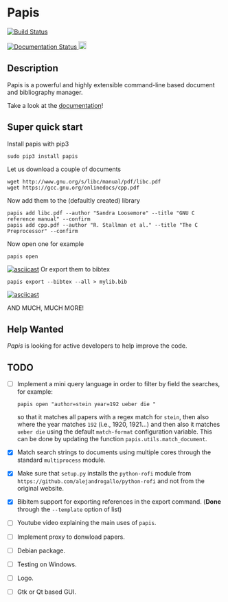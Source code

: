 
# Papis

[![Build Status](https://travis-ci.org/alejandrogallo/papis.svg?branch=master)](https://travis-ci.org/alejandrogallo/papis)

<a href='http://papis.readthedocs.io/en/latest/?badge=latest'>
    <img src='https://readthedocs.org/projects/papis/badge/?version=latest' alt='Documentation Status' />
</a>

<a href="https://badge.fury.io/py/papis">
  <img src="https://badge.fury.io/py/papis.svg" alt="PyPI version" height="18">
</a>

## Description

Papis is a powerful and highly extensible command-line based document and
bibliography manager.

Take a look at the [documentation](http://papis.readthedocs.io/en/latest/)!

## Super quick start

Install papis with pip3
```
sudo pip3 install papis
```

Let us download a couple of documents
```
wget http://www.gnu.org/s/libc/manual/pdf/libc.pdf
wget https://gcc.gnu.org/onlinedocs/cpp.pdf
```

Now add them to the (defaultly created) library
```
papis add libc.pdf --author "Sandra Loosemore" --title "GNU C reference manual" --confirm
papis add cpp.pdf --author "R. Stallman et al." --title "The C Preprocessor" --confirm
```

Now open one for example
```
papis open
```

[![asciicast](https://asciinema.org/a/HVMFsvBE9blDpzYYg9jsSEaO0.png)](https://asciinema.org/a/HVMFsvBE9blDpzYYg9jsSEaO0)
Or export them to bibtex
```
papis export --bibtex --all > mylib.bib
```

[![asciicast](https://asciinema.org/a/LqGxoYp0RV78eg4hQBdhKQjst)](https://asciinema.org/a/LqGxoYp0RV78eg4hQBdhKQjst)

AND MUCH, MUCH MORE!

## Help Wanted

*Papis* is looking for active developers to help improve the code.

## TODO

- [ ] Implement a mini query language in order to filter by field the searches,
  for example:
  ```
  papis open "author=stein year=192 ueber die "
  ```
  so that it matches all papers with a regex match for `stein`, then also where
  the year matches `192` (i.e., 1920, 1921...) and then also it matches
  `ueber die` using the default `match-format` configuration variable.
  This can be done by updating the function `papis.utils.match_document`.
- [X] Match search strings to documents using multiple cores
  through the standard `multiprocess` module.
- [X] Make sure that `setup.py` installs the `python-rofi` module from
  `https://github.com/alejandrogallo/python-rofi` and not from the original
  website.
- [X] Bibitem support for exporting references in the export command.
    (**Done** through the ``--template`` option of list)
- [ ] Youtube video explaining the main uses of `papis`.
- [ ] Implement proxy to donwload papers.
- [ ] Debian package.
- [ ] Testing on Windows.
- [ ] Logo.
- [ ] Gtk or Qt based GUI.

